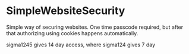 # SimpleWebsiteSecurity

Simple way of securing websites. One time passcode required, but after that authorizing using cookies happens automatically.

sigma1245 gives 14 day access, where sigma124 gives 7 day
